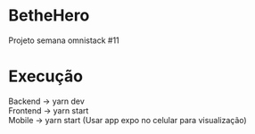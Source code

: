 # BetheHero
Projeto semana omnistack #11

# Execução
Backend -> yarn dev <br/>
Frontend -> yarn start <br/>
Mobile -> yarn start (Usar app expo no celular para visualização) 
